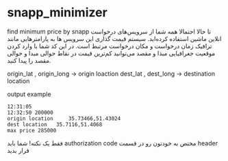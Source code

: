 # snapp_minimizer
find minimum price by snapp
تا حالا احتمالا همه شما از سرویس‌های درخواست انلاین ماشین استفاده کرده‌اید. سیستم قیمت گذاری این سرویس ‌ها به پارامتر‌هایی مانند ترافیک زمان در‌خواست و مکان درخواست مرتبط است.
در این کد شما با وارد کردن موقعیت جغرافیایی مبذا و مقصد می‌توانید کم‌ترین قیمت در نقاط حوالی مبدا و حوالی مقصد را پیدا کنید.

origin_lat , origin_long -> origin loaction
dest_lat , dest_long -> destination location

output example
```
12:31:05
12:32:50 200000
origin location 	35.73466,51.43024
dest location 	35.7116,51.4068
max price 285000
```
فقط یک نکته! شما باید authorization code  مختص به خودتون رو در قسمت header قرار بدید
